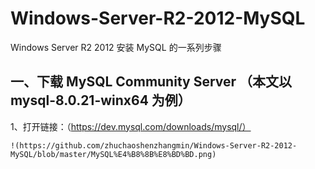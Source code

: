 # Windows-Server-R2-2012-MySQL
Windows Server R2 2012 安装 MySQL 的一系列步骤

一、下载 MySQL Community Server （本文以 mysql-8.0.21-winx64 为例）
-------------------------------
  1、打开链接：（https://dev.mysql.com/downloads/mysql/）
  
    !(https://github.com/zhuchaoshenzhangmin/Windows-Server-R2-2012-MySQL/blob/master/MySQL%E4%B8%8B%E8%BD%BD.png)
